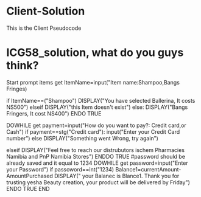 # Client-Solution
This is the Client Pseudocode

# ICG58_solution, what do you guys think?

Start
prompt items
get
ItemName=input("Item name:Shampoo,Bangs Fringes)

if ItemName==("Shampoo")
                  DISPLAY("You have selected Ballerina, It costs NS500")
elseif
DISPLAY("this Item doesn't exist")
else:
                  DISPLAY("Bangs Fringers, It cost NS400")
ENDO
TRUE

DOWHILE
get
payment=input("How do you want to pay?: Credit card,or Cash")
if payment==stg("Credit card"):
                   input("Enter your Credit Card number")
else
                   DISPLAY("Something went Wrong, try again")

elseif
                   DISPLAY("Feel free to  reach our distrubutors ischem Pharmacies Namibia and PnP Namibia Stores")
ENDDO
TRUE
#password should be already saved  and it equal to 1234
DOWHILE
get
password=input("Enter your Password")
if passoword==int("1234)
Balance1=currentAmount-AmountPurchased
DISPLAY(" your Balanec is Blance1. Thank you for trusting yesha Beauty creation, your product will be delivered by Friday")
ENDO
TRUE
END

